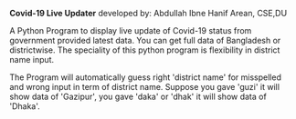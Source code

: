 ****Covid-19 Live Updater****
 developed by: Abdullah Ibne Hanif Arean, CSE,DU
 
 
 A Python Program to display live update of Covid-19 status from government provided latest data. You can get full data of Bangladesh or districtwise. The speciality of this python program is flexibility in district name input.
 
 The Program will automatically guess right 'district name' for misspelled and wrong input in term of district name. Suppose you gave 'guzi' it will show data of 'Gazipur', you gave 'daka' or 'dhak' it will show data of 'Dhaka'. 
 
 
